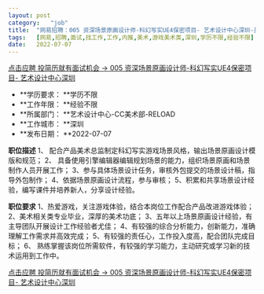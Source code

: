 ```yaml
---
layout:	post
category:	"job"
title:	"网易招聘：005 资深场景原画设计师-科幻写实UE4保密项目- 艺术设计中心深圳-美术-游戏美术类-深圳学历不限经验不限"
tags:	[网易,招聘,面试,找工作,工作,内推,美术,游戏美术类,深圳,学历不限,经验不限]
date:	2022-07-07
---
```


[点击应聘 投简历就有面试机会 -> 005 资深场景原画设计师-科幻写实UE4保密项目- 艺术设计中心深圳](http://mobile.bole.netease.com/bole/boleDetail?id=32239&employeeId=346f03c3cda5f04c&key=all)



- **学历要求： **学历不限
- **工作年限： **经验不限
- **所属部门： **艺术设计中心-CC美术部-RELOAD
- **工作城市： **深圳
- **发布日期： **2022-07-07



**职位描述**
1、	配合产品美术总监制定科幻写实游戏场景风格，输出场景原画设计模版和规范；
2、	具备使用引擎编辑器编辑规划场景的能力，组织场景原画和场景制作人员开展工作；
3、参与具体场景设计任务，审核外包提交的场景设计稿，指导外包制作；
4、依据场景原画设计流程，参与审核；
5、积累和共享场景设计经验，编写课件并培养新人，分享设计经验。



**职位要求**
1、热爱游戏，关注游戏体验，结合本岗位工作配合产品改进游戏体验；
2、美术相关类专业毕业，深厚的美术功底；
3、五年以上场景原画设计经验，有主导团队开展设计工作经验者尤佳；
4、有较强的综合分析能力，创新能力，准确理解工作需求并高效完成；
5、有较强的责任心，工作投入度高，配合团队完成目标；
6、 熟练掌握该岗位所需软件，有较强的学习能力，主动研究或学习新的技术运用到工作中。



[点击应聘 投简历就有面试机会 -> 005 资深场景原画设计师-科幻写实UE4保密项目- 艺术设计中心深圳](http://mobile.bole.netease.com/bole/boleDetail?id=32239&employeeId=346f03c3cda5f04c&key=all)